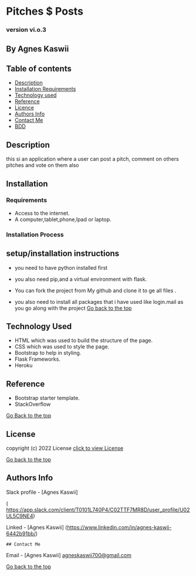# Pitches $ Posts


### version vi.o.3

## By Agnes Kaswii
## Table of contents

+ [Description](#description)
+ [Installation Requirements](#installation)
+ [Technology used](#technology-used)
+ [Reference](#reference)
+ [Licence](#license)
+ [Authors Info](#author-Info)
+ [Contact Me](#contact-me)
+ [BDD](#bdd)

## Description
<p>  this si an application where a user can post a pitch, comment on others pitches and vote on them also</p>

## Installation

### Requirements
* Access to the internet.
* A computer,tablet,phone,Ipad or laptop.

### Installation Process

## setup/installation instructions
* you need to have python installed first
* you also need pip,and a virtual environment with flask.
* You can fork the project from My github and clone it to ge all  files .
 
* you also need to install all packages that i have used like login.mail as you go along with the project
 [Go back to the top]( )

 ## Technology Used
 * HTML which was used to build the structure of the page.
 * CSS  which was used to style the page.
 * Bootstrap to help in styling.
 * Flask Frameworks.
 * Heroku
 

 ## Reference
  * Bootstrap starter template.
  * StackOverflow
  

  [Go Back to the top]( #flask_ip)

  ## License
   copyright (c) 2022 License [click to view License](lICENSE)

   [Go back to the top](#flask_ip)

   ## Authors Info

   Slack profile - [Agnes Kaswii]

  ( https://app.slack.com/client/T0101L740P4/C02TTF7MR8D/user_profile/U02UL5C9NE4)

  Linked - [Agnes Kaswii]
  (https://www.linkedin.com/in/agnes-kaswii-6442b91bb/)

    ## Contact Me

  Email - [Agnes Kaswii]
  agneskaswii700@gmail.com

  [Go back to the top](#flask_ip)